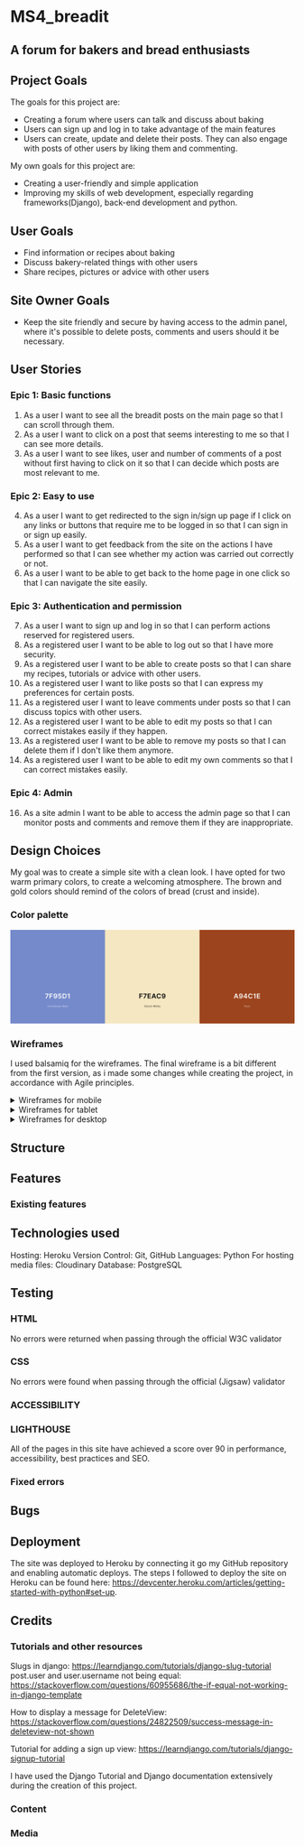 # MS4_breadit

## A forum for bakers and bread enthusiasts

## Project Goals
The goals for this project are:

- Creating a forum where users can talk and discuss about baking
- Users can sign up and log in to take advantage of the main features
- Users can create, update and delete their posts. They can also engage with posts of other users by liking them and commenting.

My own goals for this project are:
- Creating a user-friendly and simple application
- Improving my skills of web development, especially regarding frameworks(Django), back-end development and python.

## User Goals
- Find information or recipes about baking
- Discuss bakery-related things with other users
- Share recipes, pictures or advice with other users

## Site Owner Goals
- Keep the site friendly and secure by having access to the admin panel, where it's possible to delete posts, comments and users should it be necessary.

## User Stories

### Epic 1: Basic functions
1. As a user I want to see all the breadit posts on the main page so that I can scroll through them.
2. As a user I want to click on a post that seems interesting to me so that I can see more details.
3. As a user I want to see likes, user and number of comments of a post without first having to click on it so that I can decide which posts are most relevant to me.
### Epic 2: Easy to use
4. As a user I want to get redirected to the sign in/sign up page if I click on any links or buttons that require me to be logged in so that I can sign in or sign up easily.
5. As a user I want to get feedback from the site on the actions I have performed so that I can see whether my action was carried out correctly or not.
6. As a user I want to be able to get back to the home page in one click so that I can navigate the site easily.
### Epic 3: Authentication and permission
7. As a user I want to sign up and log in so that I can perform actions reserved for registered users.
8. As a registered user I want to be able to log out so that I have more security.
9. As a registered user I want to be able to create posts so that I can share my recipes, tutorials or advice with other users.
10. As a registered user I want to like posts so that I can express my preferences for certain posts.
11. As a registered user I want to leave comments under posts so that I can discuss topics with other users.
13. As a registered user I want to be able to edit my posts so that I can correct mistakes easily if they happen.
14. As a registered user I want to be able to remove my posts so that I can delete them if I don't like them anymore.
15. As a registered user I want to be able to edit my own comments so that I can correct mistakes easily.
### Epic 4: Admin
16. As a site admin I want to be able to access the admin page so that I can monitor posts and comments and remove them if they are inappropriate.

## Design Choices
My goal was to create a simple site with a clean look. I have opted for two warm primary colors, to create a welcoming atmosphere. The brown and gold colors should remind of the colors of bread (crust and inside).

### Color palette
![html-validator](https://github.com/Damianjacob/MS4_breadit/blob/main/docs/features/color-palette.png)

### Wireframes
I used balsamiq for the wireframes. The final wireframe is a bit different from the first version, as i made some changes while creating the project, in accordance with Agile principles.
<details>
<summary>Wireframes for mobile</summary>
<img src='breadit/docs/wireframes/Mobile_wireframe.png' alt='mobile wireframe'>
</details>

<details>
<summary>Wireframes for tablet</summary>
<img src='breadit/docs/wireframes/Tablet_wireframe.png' alt='tablet wireframe'>
</details>

<details>
<summary>Wireframes for desktop</summary>
<img src='breadit/docs/wireframes/Desktop_wireframe.png' alt='desktop wireframe'>
</details>

## Structure

## Features 




### Existing features
<!-- Work in progress -->
<!-- optional: features left to implement -->

## Technologies used

Hosting: Heroku
Version Control: Git, GitHub
Languages: Python
For hosting media files: Cloudinary
Database: PostgreSQL

## Testing

### HTML
No errors were returned when passing through the official W3C validator

<!-- ![html-validator](https://github.com/Damianjacob/CI_MS1_Music_Pro/blob/master/assets/images/readme-images/htmlchecker-about-us.png)   -->

### CSS
No errors were found when passing through the official (Jigsaw) validator
<!-- ![css-validator](https://github.com/Damianjacob/CI_MS1_Music_Pro/blob/master/assets/images/readme-images/cssvalidator-about-us.png)   -->

### ACCESSIBILITY
<!-- There is one error because of an empty form label on index.html, however i need that label to stay empty for my responsive nav bar to show correctly as a hamburger menu.  The same goes for the instruments.html page in the buy modal: there are empty labels because i used icons from font awesome for those labels. -->

### LIGHTHOUSE
All of the pages in this site have achieved a score over 90 in performance, accessibility, best practices and SEO.

<!-- ![lighthouse](https://github.com/Damianjacob/CI_MS1_Music_Pro/blob/master/assets/images/readme-images/index.html-performance.png)   -->

### Fixed errors


## Bugs

## Deployment

The site was deployed to Heroku by connecting it go my GitHub repository and enabling automatic deploys.
The steps I followed to deploy the site on Heroku can be found here: https://devcenter.heroku.com/articles/getting-started-with-python#set-up.


## Credits

### Tutorials and other resources

Slugs in django: https://learndjango.com/tutorials/django-slug-tutorial
post.user and user.username not being equal: https://stackoverflow.com/questions/60955686/the-if-equal-not-working-in-django-template

How to display a message for DeleteView: https://stackoverflow.com/questions/24822509/success-message-in-deleteview-not-shown

Tutorial for adding a sign up view: https://learndjango.com/tutorials/django-signup-tutorial

I have used the Django Tutorial and Django documentation extensively during the creation of this project.

### Content

### Media

